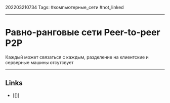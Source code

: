 202203210734
Tags: #компьютерные_сети #not_linked

---

# Равно-ранговые сети Peer-to-peer P2P

Каждый может связаться с каждым, разделение на клиентские и серверные машины отсутсвует

---
## Links
-  [[]]
